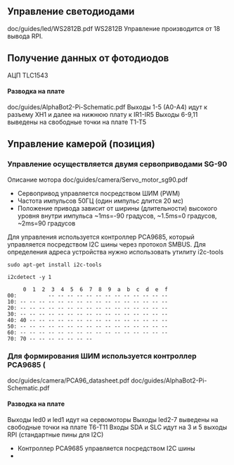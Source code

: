 
## Управление светодиодами 

doc/guides/led/WS2812B.pdf 
WS2812B
Управление производится от 18 вывода RPI.


## Получение данных от фотодиодов 

АЦП TLC1543

#### Разводка на плате
doc/guides/AlphaBot2-Pi-Schematic.pdf
Выходы 1-5 (А0-А4) идут к разъему XH1 и далее на нижнюю плату к IR1-IR5
Выходы 6-9,11 выведены на свободные точки на плате T1-T5

## Управление камерой (позиция)

### Управление осуществляется двумя сервоприводами SG-90 

Описание мотора doc/guides/camera/Servo_motor_sg90.pdf

* Сервопривод управляется посредством ШИМ (PWM)
* Частота импульсов 50ГЦ (один импульс длится 20 мс)
* Положение привода зависит от ширины (длительности) высокого уровня внутри импульса 
~1ms=-90 градусов, ~1.5ms=0 градусов, ~2ms=90 градусов

Для управления используется контроллер PCA9685, который управляется посредством I2C шины 
через протокол SMBUS.
Для определения адреса устройства нужно использовать утилиту i2c-tools

```console
sudo apt-get install i2c-tools
```
```console
i2cdetect -y 1

     0  1  2  3  4  5  6  7  8  9  a  b  c  d  e  f
00:          -- -- -- -- -- -- -- -- -- -- -- -- -- 
10: -- -- -- -- -- -- -- -- -- -- -- -- -- -- -- -- 
20: -- -- -- -- -- -- -- -- -- -- -- -- -- -- -- -- 
30: -- -- -- -- -- -- -- -- -- -- -- -- -- -- -- -- 
40: 40 -- -- -- -- -- -- -- -- -- -- -- -- -- -- -- 
50: -- -- -- -- -- -- -- -- -- -- -- -- -- -- -- -- 
60: -- -- -- -- -- -- -- -- -- -- -- -- -- -- -- -- 
70: 70 -- -- -- -- -- -- --             
```


### Для формирования ШИМ используется контроллер PCA9685 (

doc/guides/camera/PCA96_datasheet.pdf
doc/guides/AlphaBot2-Pi-Schematic.pdf

#### Разводка на плате
Выходы led0 и led1 идут на сервомоторы
Выходы led2-7 выведены на свободные точки на плате T6-T11
Входы SDA и SLC идут на 3 и 5 выходы RPI (стандартные пины для I2C)

* Контроллер PCA9685 управляется посредством I2C шины
* 

